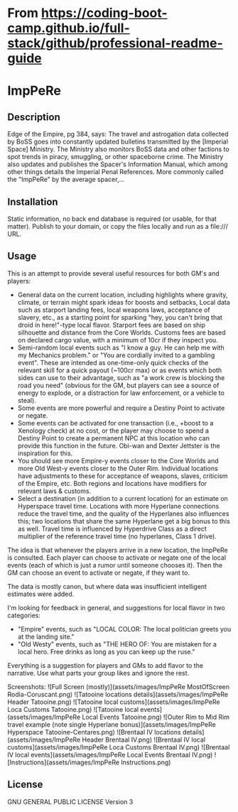 # From https://coding-boot-camp.github.io/full-stack/github/professional-readme-guide

# ImpPeRe

## Description

Edge of the Empire, pg 384, says:
The travel and astrogation data collected by BoSS goes into constantly updated bulletins transmitted by the [Imperial Space] Ministry. The Ministry also monitors BoSS data and other factions to spot trends in piracy, smuggling, or other spaceborne crime.
The Ministry also updates and publishes the Spacer's Information Manual, which among other things details the Imperial Penal References. More commonly called the "ImpPeRe" by the average spacer,...

## Installation

Static information, no back end database is required (or usable, for that matter). Publish to your domain, or copy the files locally and run as a file:/// URL.

## Usage

This is an attempt to provide several useful resources for both GM's and players:
* General data on the current location, including highlights where gravity, climate, or terrain might spark ideas for boosts and setbacks,
Local data such as starport landing fees, local weapons laws, acceptance of slavery, etc., as a starting point for sparking "hey, you can't bring that droid in here!"-type local flavor. Starport fees are based on ship silhouette and distance from the Core Worlds. Customs fees are based on declared cargo value, with a minimum of 10cr if they inspect you.
* Semi-random local events such as "I know a guy. He can help me with my Mechanics problem." or "You are cordially invited to a gambling event". These are intended as one-time-only quick checks of the relevant skill for a quick payout (~100cr max) or as events which both sides can use to their advantage, such as "a work crew is blocking the road you need" (obvious for the GM, but players can see a source of energy to explode, or a distraction for law enforcement, or a vehicle to steal).
* Some events are more powerful and require a Destiny Point to activate or negate.
* Some events can be activated for one transaction (i.e., +boost to a Xenology check) at no cost, or the player may choose to spend a Destiny Point to create a permanent NPC at this location who can provide this function in the future. Obi-wan and Dexter Jettster is the inspiration for this.
* You should see more Empire-y events closer to the Core Worlds and more Old West-y events closer to the Outer Rim. Individual locations have adjustments to these for acceptance of weapons, slaves, criticism of the Empire, etc. Both regions and locations have modifiers for relevant laws & customs.
* Select a destination (in addition to a current location) for an estimate on Hyperspace travel time. Locations with more Hyperlane connections reduce the travel time, and the quality of the Hyperlanes also influences this; two locations that share the same Hyperlane get a big bonus to this as well. Travel time is influenced by Hyperdrive Class as a direct multiplier of the reference travel time (no hyperlanes, Class 1 drive).

The idea is that whenever the players arrive in a new location, the ImpPeRe is consulted. Each player can choose to activate or negate one of the local events (each of which is just a rumor until someone chooses it). Then the GM can choose an event to activate or negate, if they want to.

The data is mostly canon, but where data was insufficient intelligent estimates were added.

I'm looking for feedback in general, and suggestions for local flavor in two categories:
* "Empire" events, such as "LOCAL COLOR: The local politician greets you at the landing site."
* "Old Westy" events, such as "THE HERO OF: You are mistaken for a local hero. Free drinks as long as you can keep up the ruse."

Everything is a suggestion for players and GMs to add flavor to the narrative. Use what parts your group likes and ignore the rest.

Screenshots:
![Full Screen (mostly)](assets/images/ImpPeRe MostOfScreen Rodia-Coruscant.png)
![Tatooine locations details](assets/images/ImpPeRe Header Tatooine.png)
![Tatooine local customs](assets/images/ImpPeRe Loca Customs Tatooine.png)
![Tatooine local events](assets/images/ImpPeRe Local Events Tatooine.png)
![Outer Rim to Mid Rim travel example (note single Hyperlane bonus)](assets/images/ImpPeRe Hyperspace Tatooine-Centares.png)
![Brentaal IV locations details](assets/images/ImpPeRe Header Brentaal IV.png)
![Brentaal IV local customs](assets/images/ImpPeRe Loca Customs Brentaal IV.png)
![Brentaal IV local events](assets/images/ImpPeRe Local Events Brentaal IV.png)
![Instructions](assets/images/ImpPeRe Instructions.png)

## License

GNU GENERAL PUBLIC LICENSE Version 3
